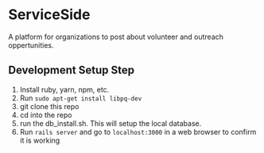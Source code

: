 # ServiceSide
A platform for organizations to post about volunteer and outreach oppertunities.

## Development Setup Step
1. Install ruby, yarn, npm, etc.
2. Run `sudo apt-get install libpq-dev`
3. git clone this repo
4. cd into the repo
5. run the db_install.sh. This will setup the local database.
6. Run `rails server` and go to `localhost:3000` in a web browser to confirm it is working

